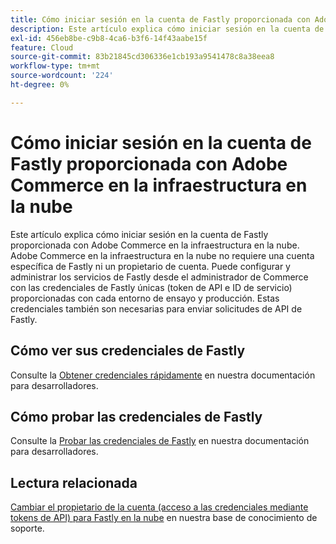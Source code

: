 ```yaml
---
title: Cómo iniciar sesión en la cuenta de Fastly proporcionada con Adobe Commerce en la infraestructura en la nube
description: Este artículo explica cómo iniciar sesión en la cuenta de Fastly proporcionada con Adobe Commerce en la infraestructura en la nube. Adobe Commerce en la infraestructura en la nube no requiere una cuenta específica de Fastly ni un propietario de cuenta. Puede configurar y administrar los servicios de Fastly desde el administrador de Commerce con las credenciales de Fastly únicas (token de API e ID de servicio) proporcionadas con cada entorno de ensayo y producción. Estas credenciales también son necesarias para enviar solicitudes de API de Fastly.
exl-id: 456eb8be-c9b8-4ca6-b3f6-14f43aabe15f
feature: Cloud
source-git-commit: 83b21845cd306336e1cb193a9541478c8a38eea8
workflow-type: tm+mt
source-wordcount: '224'
ht-degree: 0%

---
```


# Cómo iniciar sesión en la cuenta de Fastly proporcionada con Adobe Commerce en la infraestructura en la nube

Este artículo explica cómo iniciar sesión en la cuenta de Fastly proporcionada con Adobe Commerce en la infraestructura en la nube. Adobe Commerce en la infraestructura en la nube no requiere una cuenta específica de Fastly ni un propietario de cuenta. Puede configurar y administrar los servicios de Fastly desde el administrador de Commerce con las credenciales de Fastly únicas (token de API e ID de servicio) proporcionadas con cada entorno de ensayo y producción. Estas credenciales también son necesarias para enviar solicitudes de API de Fastly.

## Cómo ver sus credenciales de Fastly

Consulte la [Obtener credenciales rápidamente](https://devdocs.magento.com/cloud/cdn/configure-fastly.html#cloud-fastly-creds) en nuestra documentación para desarrolladores.

## Cómo probar las credenciales de Fastly

Consulte la [Probar las credenciales de Fastly](https://devdocs.magento.com/cloud/cdn/configure-fastly.html#test-the-fastly-credentials) en nuestra documentación para desarrolladores.

## Lectura relacionada

[Cambiar el propietario de la cuenta (acceso a las credenciales mediante tokens de API) para Fastly en la nube](/help/how-to/general/change-account-owner-access-credentials-via-api-tokens-for-fastly-on-cloud.md) en nuestra base de conocimiento de soporte.
